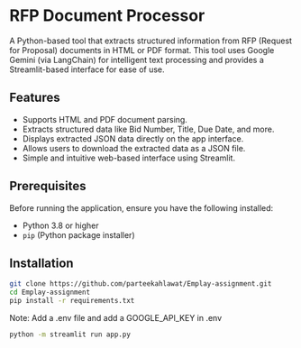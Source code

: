 # RFP Document Processor

A Python-based tool that extracts structured information from RFP (Request for Proposal) documents in HTML or PDF format. This tool uses Google Gemini (via LangChain) for intelligent text processing and provides a Streamlit-based interface for ease of use.

## Features

- Supports HTML and PDF document parsing.
- Extracts structured data like Bid Number, Title, Due Date, and more.
- Displays extracted JSON data directly on the app interface.
- Allows users to download the extracted data as a JSON file.
- Simple and intuitive web-based interface using Streamlit.

## Prerequisites

Before running the application, ensure you have the following installed:

- Python 3.8 or higher
- `pip` (Python package installer)

## Installation

```bash
git clone https://github.com/parteekahlawat/Emplay-assignment.git
cd Emplay-assignment
pip install -r requirements.txt
```
Note: Add a .env file and add a GOOGLE_API_KEY in .env
```bash
python -m streamlit run app.py
```

